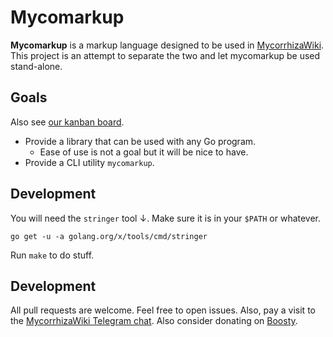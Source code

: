 # Mycomarkup
**Mycomarkup** is a markup language designed to be used in [MycorrhizaWiki](https://mycorrhiza.lesarbr.es). This project is an attempt to separate the two and let mycomarkup be used stand-alone.

## Goals
Also see [our kanban board](https://github.com/bouncepaw/mycomarkup/projects/1).

* Provide a library that can be used with any Go program.
  * Ease of use is not a goal but it will be nice to have.
* Provide a CLI utility `mycomarkup`.

## Development
You will need the `stringer` tool ↓. Make sure it is in your `$PATH` or whatever.
```
go get -u -a golang.org/x/tools/cmd/stringer
```

Run `make` to do stuff.

## Development
All pull requests are welcome. Feel free to open issues. Also, pay a visit to the [MycorrhizaWiki Telegram chat](https://t.me/mycorrhizadev). Also consider donating on [Boosty](https://boosty.to/bouncepaw).
